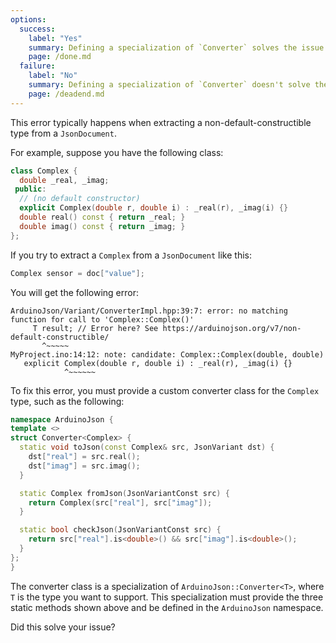 ```yaml
---
options:
  success:
    label: "Yes"
    summary: Defining a specialization of `Converter` solves the issue
    page: /done.md
  failure:
    label: "No"
    summary: Defining a specialization of `Converter` doesn't solve the issue
    page: /deadend.md
---
```


This error typically happens when extracting a non-default-constructible type from a `JsonDocument`.

For example, suppose you have the following class:

```cpp
class Complex {
  double _real, _imag;
 public:
  // (no default constructor)
  explicit Complex(double r, double i) : _real(r), _imag(i) {}
  double real() const { return _real; }
  double imag() const { return _imag; }
};
```

If you try to extract a `Complex` from a `JsonDocument` like this:

```cpp
Complex sensor = doc["value"];
```

You will get the following error:

```text
ArduinoJson/Variant/ConverterImpl.hpp:39:7: error: no matching function for call to 'Complex::Complex()'
     T result; // Error here? See https://arduinojson.org/v7/non-default-constructible/
       ^~~~~~
MyProject.ino:14:12: note: candidate: Complex::Complex(double, double)
   explicit Complex(double r, double i) : _real(r), _imag(i) {}
            ^~~~~~~
```

To fix this error, you must provide a custom converter class for the `Complex` type, such as the following:

```c++
namespace ArduinoJson {
template <>
struct Converter<Complex> {
  static void toJson(const Complex& src, JsonVariant dst) {
    dst["real"] = src.real();
    dst["imag"] = src.imag();
  }

  static Complex fromJson(JsonVariantConst src) {
    return Complex(src["real"], src["imag"]);
  }

  static bool checkJson(JsonVariantConst src) {
    return src["real"].is<double>() && src["imag"].is<double>();
  }
};
}
```

The converter class is a specialization of `ArduinoJson::Converter<T>`, where `T` is the type you want to support.
This specialization must provide the three static methods shown above and be defined in the `ArduinoJson` namespace.

Did this solve your issue?

